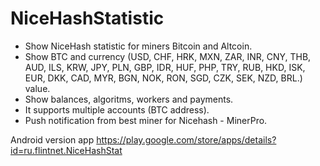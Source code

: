 # NiceHashStatistic

- Show NiceHash statistic for miners Bitcoin and Altcoin.
- Show BTC and currency (USD, CHF, HRK, MXN, ZAR, INR, CNY, THB, AUD, ILS, KRW, JPY, PLN, GBP, IDR, HUF, PHP, TRY, RUB, HKD, ISK, EUR, DKK, CAD, MYR, BGN, NOK, RON, SGD, CZK, SEK, NZD, BRL.) value. 
- Show balances, algoritms, workers and payments.
- It supports multiple accounts (BTC address).
- Push notification from best miner for Nicehash - MinerPro.

Android version app https://play.google.com/store/apps/details?id=ru.flintnet.NiceHashStat
